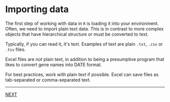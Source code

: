 # Importing data

The first step of working with data in `R` is loading it into your environment. Often, we need to import plain text data. This is in contrast to more complex objects that have hierarchical structure or must be converted to text.

Typically, if you can read it, it's text. Examples of text are plain `.txt`, `.csv` or `.tsv` files.

Excel files are *not* plain text, in addition to being a presumptive program that likes to convert gene names into DATE format.

For best practices, work with plain text if possible. Excel can save files as tab-separated or comma-separated text.

---

[NEXT](A.md)